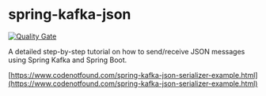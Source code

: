 # spring-kafka-json

[![Quality Gate](https://sonarqube.com/api/badges/gate?key=com.codenotfound:spring-kafka-json)](https://sonarqube.com/dashboard/index/com.codenotfound:spring-kafka-json)

A detailed step-by-step tutorial on how to send/receive JSON messages using Spring Kafka and Spring Boot.

[https://www.codenotfound.com/spring-kafka-json-serializer-example.html](https://www.codenotfound.com/spring-kafka-json-serializer-example.html)
